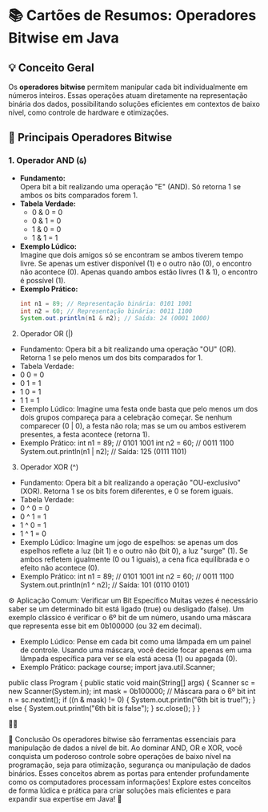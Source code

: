 # 📚 Cartões de Resumos: Operadores Bitwise em Java

## 💡 Conceito Geral
Os **operadores bitwise** permitem manipular cada bit individualmente em números inteiros. Essas operações atuam diretamente na representação binária dos dados, possibilitando soluções eficientes em contextos de baixo nível, como controle de hardware e otimizações. 

## 🔎 Principais Operadores Bitwise

### 1. Operador AND (`&`)
- **Fundamento:**  
  Opera bit a bit realizando uma operação "E" (AND). Só retorna 1 se ambos os bits comparados forem 1.
- **Tabela Verdade:**
  - 0 & 0 = 0  
  - 0 & 1 = 0  
  - 1 & 0 = 0  
  - 1 & 1 = 1
- **Exemplo Lúdico:**  
  Imagine que dois amigos só se encontram se ambos tiverem tempo livre. Se apenas um estiver disponível (1) e o outro não (0), o encontro não acontece (0). Apenas quando ambos estão livres (1 & 1), o encontro é possível (1).
- **Exemplo Prático:**  
  ```java
  int n1 = 89; // Representação binária: 0101 1001
  int n2 = 60; // Representação binária: 0011 1100
  System.out.println(n1 & n2); // Saída: 24 (0001 1000)
  ```

2. Operador OR (|)
- Fundamento:
Opera bit a bit realizando uma operação "OU" (OR). Retorna 1 se pelo menos um dos bits comparados for 1.
- Tabela Verdade:
- 0  0 = 0
- 0  1 = 1
- 1  0 = 1
- 1  1 = 1
- Exemplo Lúdico:
Imagine uma festa onde basta que pelo menos um dos dois grupos compareça para a celebração começar. Se nenhum comparecer (0 | 0), a festa não rola; mas se um ou ambos estiverem presentes, a festa acontece (retorna 1).
- Exemplo Prático:
int n1 = 89; // 0101 1001
int n2 = 60; // 0011 1100
System.out.println(n1 | n2); // Saída: 125 (0111 1101)



3. Operador XOR (^)
- Fundamento:
Opera bit a bit realizando a operação "OU-exclusivo" (XOR). Retorna 1 se os bits forem diferentes, e 0 se forem iguais.
- Tabela Verdade:
- 0 ^ 0 = 0
- 0 ^ 1 = 1
- 1 ^ 0 = 1
- 1 ^ 1 = 0
- Exemplo Lúdico:
Imagine um jogo de espelhos: se apenas um dos espelhos reflete a luz (bit 1) e o outro não (bit 0), a luz "surge" (1). Se ambos refletem igualmente (0 ou 1 iguais), a cena fica equilibrada e o efeito não acontece (0).
- Exemplo Prático:
int n1 = 89; // 0101 1001
int n2 = 60; // 0011 1100
System.out.println(n1 ^ n2); // Saída: 101 (0110 0101)



⚙️ Aplicação Comum: Verificar um Bit Específico
Muitas vezes é necessário saber se um determinado bit está ligado (true) ou desligado (false). Um exemplo clássico é verificar o 6º bit de um número, usando uma máscara que representa esse bit em 0b100000 (ou 32 em decimal).
- Exemplo Lúdico:
Pense em cada bit como uma lâmpada em um painel de controle. Usando uma máscara, você decide focar apenas em uma lâmpada específica para ver se ela está acesa (1) ou apagada (0).
- Exemplo Prático:
package course;
import java.util.Scanner;

public class Program {
    public static void main(String[] args) {
        Scanner sc = new Scanner(System.in);
        int mask = 0b100000; // Máscara para o 6º bit
        int n = sc.nextInt();
        if ((n & mask) != 0) {
            System.out.println("6th bit is true!");
        } else {
            System.out.println("6th bit is false");
        }
        sc.close();
    }
}



🤖 Conclusão
Os operadores bitwise são ferramentas essenciais para manipulação de dados a nível de bit. Ao dominar AND, OR e XOR, você conquista um poderoso controle sobre operações de baixo nível na programação, seja para otimização, segurança ou manipulação de dados binários. Esses conceitos abrem as portas para entender profundamente como os computadores processam informações!
Explore estes conceitos de forma lúdica e prática para criar soluções mais eficientes e para expandir sua expertise em Java! 🚀


